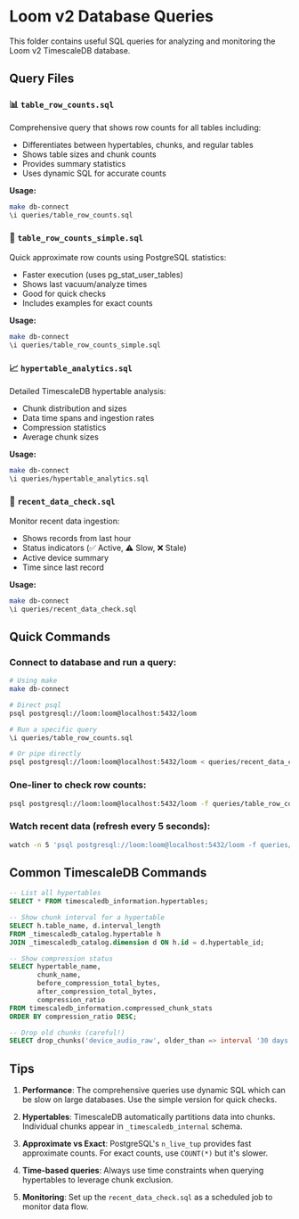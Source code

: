 # Loom v2 Database Queries

This folder contains useful SQL queries for analyzing and monitoring the Loom v2 TimescaleDB database.

## Query Files

### 📊 `table_row_counts.sql`
Comprehensive query that shows row counts for all tables including:
- Differentiates between hypertables, chunks, and regular tables
- Shows table sizes and chunk counts
- Provides summary statistics
- Uses dynamic SQL for accurate counts

**Usage:**
```bash
make db-connect
\i queries/table_row_counts.sql
```

### 🚀 `table_row_counts_simple.sql`
Quick approximate row counts using PostgreSQL statistics:
- Faster execution (uses pg_stat_user_tables)
- Shows last vacuum/analyze times
- Good for quick checks
- Includes examples for exact counts

**Usage:**
```bash
make db-connect
\i queries/table_row_counts_simple.sql
```

### 📈 `hypertable_analytics.sql`
Detailed TimescaleDB hypertable analysis:
- Chunk distribution and sizes
- Data time spans and ingestion rates
- Compression statistics
- Average chunk sizes

**Usage:**
```bash
make db-connect
\i queries/hypertable_analytics.sql
```

### 🔄 `recent_data_check.sql`
Monitor recent data ingestion:
- Shows records from last hour
- Status indicators (✅ Active, ⚠️ Slow, ❌ Stale)
- Active device summary
- Time since last record

**Usage:**
```bash
make db-connect
\i queries/recent_data_check.sql
```

## Quick Commands

### Connect to database and run a query:
```bash
# Using make
make db-connect

# Direct psql
psql postgresql://loom:loom@localhost:5432/loom

# Run a specific query
\i queries/table_row_counts.sql

# Or pipe directly
psql postgresql://loom:loom@localhost:5432/loom < queries/recent_data_check.sql
```

### One-liner to check row counts:
```bash
psql postgresql://loom:loom@localhost:5432/loom -f queries/table_row_counts_simple.sql
```

### Watch recent data (refresh every 5 seconds):
```bash
watch -n 5 'psql postgresql://loom:loom@localhost:5432/loom -f queries/recent_data_check.sql'
```

## Common TimescaleDB Commands

```sql
-- List all hypertables
SELECT * FROM timescaledb_information.hypertables;

-- Show chunk interval for a hypertable
SELECT h.table_name, d.interval_length 
FROM _timescaledb_catalog.hypertable h
JOIN _timescaledb_catalog.dimension d ON h.id = d.hypertable_id;

-- Show compression status
SELECT hypertable_name, 
       chunk_name,
       before_compression_total_bytes,
       after_compression_total_bytes,
       compression_ratio
FROM timescaledb_information.compressed_chunk_stats
ORDER BY compression_ratio DESC;

-- Drop old chunks (careful!)
SELECT drop_chunks('device_audio_raw', older_than => interval '30 days');
```

## Tips

1. **Performance**: The comprehensive queries use dynamic SQL which can be slow on large databases. Use the simple version for quick checks.

2. **Hypertables**: TimescaleDB automatically partitions data into chunks. Individual chunks appear in `_timescaledb_internal` schema.

3. **Approximate vs Exact**: PostgreSQL's `n_live_tup` provides fast approximate counts. For exact counts, use `COUNT(*)` but it's slower.

4. **Time-based queries**: Always use time constraints when querying hypertables to leverage chunk exclusion.

5. **Monitoring**: Set up the `recent_data_check.sql` as a scheduled job to monitor data flow.